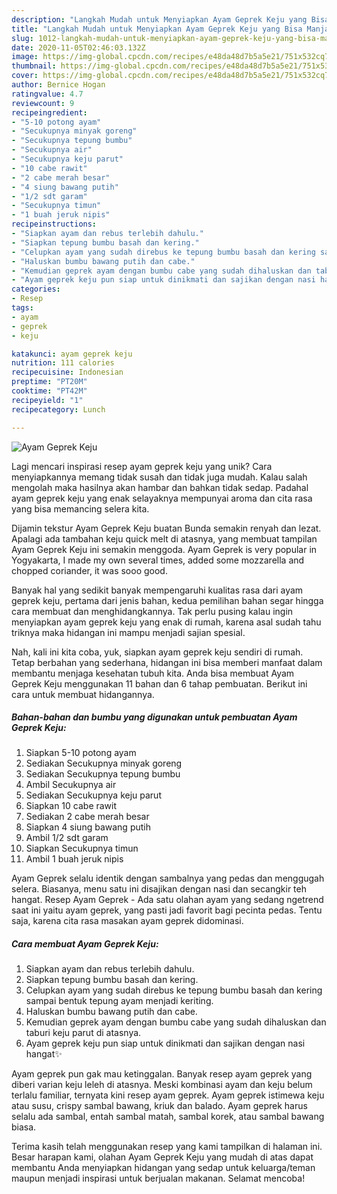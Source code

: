 ```yaml
---
description: "Langkah Mudah untuk Menyiapkan Ayam Geprek Keju yang Bisa Manjain Lidah"
title: "Langkah Mudah untuk Menyiapkan Ayam Geprek Keju yang Bisa Manjain Lidah"
slug: 1012-langkah-mudah-untuk-menyiapkan-ayam-geprek-keju-yang-bisa-manjain-lidah
date: 2020-11-05T02:46:03.132Z
image: https://img-global.cpcdn.com/recipes/e48da48d7b5a5e21/751x532cq70/ayam-geprek-keju-foto-resep-utama.jpg
thumbnail: https://img-global.cpcdn.com/recipes/e48da48d7b5a5e21/751x532cq70/ayam-geprek-keju-foto-resep-utama.jpg
cover: https://img-global.cpcdn.com/recipes/e48da48d7b5a5e21/751x532cq70/ayam-geprek-keju-foto-resep-utama.jpg
author: Bernice Hogan
ratingvalue: 4.7
reviewcount: 9
recipeingredient:
- "5-10 potong ayam"
- "Secukupnya minyak goreng"
- "Secukupnya tepung bumbu"
- "Secukupnya air"
- "Secukupnya keju parut"
- "10 cabe rawit"
- "2 cabe merah besar"
- "4 siung bawang putih"
- "1/2 sdt garam"
- "Secukupnya timun"
- "1 buah jeruk nipis"
recipeinstructions:
- "Siapkan ayam dan rebus terlebih dahulu."
- "Siapkan tepung bumbu basah dan kering."
- "Celupkan ayam yang sudah direbus ke tepung bumbu basah dan kering sampai bentuk tepung ayam menjadi keriting."
- "Haluskan bumbu bawang putih dan cabe."
- "Kemudian geprek ayam dengan bumbu cabe yang sudah dihaluskan dan taburi keju parut di atasnya."
- "Ayam geprek keju pun siap untuk dinikmati dan sajikan dengan nasi hangat✨"
categories:
- Resep
tags:
- ayam
- geprek
- keju

katakunci: ayam geprek keju 
nutrition: 111 calories
recipecuisine: Indonesian
preptime: "PT20M"
cooktime: "PT42M"
recipeyield: "1"
recipecategory: Lunch

---
```



![Ayam Geprek Keju](https://img-global.cpcdn.com/recipes/e48da48d7b5a5e21/751x532cq70/ayam-geprek-keju-foto-resep-utama.jpg)

Lagi mencari inspirasi resep ayam geprek keju yang unik? Cara menyiapkannya memang tidak susah dan tidak juga mudah. Kalau salah mengolah maka hasilnya akan hambar dan bahkan tidak sedap. Padahal ayam geprek keju yang enak selayaknya mempunyai aroma dan cita rasa yang bisa memancing selera kita.

Dijamin tekstur Ayam Geprek Keju buatan Bunda semakin renyah dan lezat. Apalagi ada tambahan keju quick melt di atasnya, yang membuat tampilan Ayam Geprek Keju ini semakin menggoda. Ayam Geprek is very popular in Yogyakarta, I made my own several times, added some mozzarella and chopped coriander, it was sooo good.

Banyak hal yang sedikit banyak mempengaruhi kualitas rasa dari ayam geprek keju, pertama dari jenis bahan, kedua pemilihan bahan segar hingga cara membuat dan menghidangkannya. Tak perlu pusing kalau ingin menyiapkan ayam geprek keju yang enak di rumah, karena asal sudah tahu triknya maka hidangan ini mampu menjadi sajian spesial.


Nah, kali ini kita coba, yuk, siapkan ayam geprek keju sendiri di rumah. Tetap berbahan yang sederhana, hidangan ini bisa memberi manfaat dalam membantu menjaga kesehatan tubuh kita. Anda bisa membuat Ayam Geprek Keju menggunakan 11 bahan dan 6 tahap pembuatan. Berikut ini cara untuk membuat hidangannya.

<!--inarticleads1-->

##### Bahan-bahan dan bumbu yang digunakan untuk pembuatan Ayam Geprek Keju:

1. Siapkan 5-10 potong ayam
1. Sediakan Secukupnya minyak goreng
1. Sediakan Secukupnya tepung bumbu
1. Ambil Secukupnya air
1. Sediakan Secukupnya keju parut
1. Siapkan 10 cabe rawit
1. Sediakan 2 cabe merah besar
1. Siapkan 4 siung bawang putih
1. Ambil 1/2 sdt garam
1. Siapkan Secukupnya timun
1. Ambil 1 buah jeruk nipis


Ayam Geprek selalu identik dengan sambalnya yang pedas dan menggugah selera. Biasanya, menu satu ini disajikan dengan nasi dan secangkir teh hangat. Resep Ayam Geprek - Ada satu olahan ayam yang sedang ngetrend saat ini yaitu ayam geprek, yang pasti jadi favorit bagi pecinta pedas. Tentu saja, karena cita rasa masakan ayam geprek didominasi. 

<!--inarticleads2-->

##### Cara membuat Ayam Geprek Keju:

1. Siapkan ayam dan rebus terlebih dahulu.
1. Siapkan tepung bumbu basah dan kering.
1. Celupkan ayam yang sudah direbus ke tepung bumbu basah dan kering sampai bentuk tepung ayam menjadi keriting.
1. Haluskan bumbu bawang putih dan cabe.
1. Kemudian geprek ayam dengan bumbu cabe yang sudah dihaluskan dan taburi keju parut di atasnya.
1. Ayam geprek keju pun siap untuk dinikmati dan sajikan dengan nasi hangat✨


Ayam geprek pun gak mau ketinggalan. Banyak resep ayam geprek yang diberi varian keju leleh di atasnya. Meski kombinasi ayam dan keju belum terlalu familiar, ternyata kini resep ayam geprek. Ayam geprek istimewa keju atau susu, crispy sambal bawang, kriuk dan balado. Ayam geprek harus selalu ada sambal, entah sambal matah, sambal korek, atau sambal bawang biasa. 

Terima kasih telah menggunakan resep yang kami tampilkan di halaman ini. Besar harapan kami, olahan Ayam Geprek Keju yang mudah di atas dapat membantu Anda menyiapkan hidangan yang sedap untuk keluarga/teman maupun menjadi inspirasi untuk berjualan makanan. Selamat mencoba!
